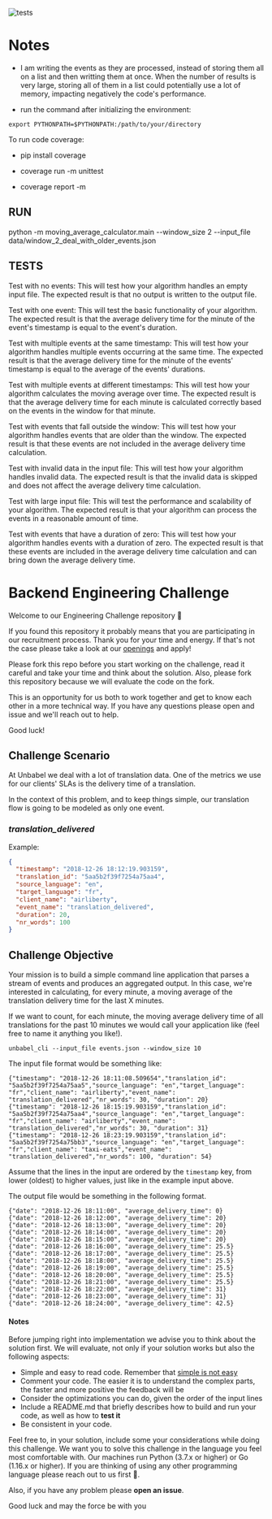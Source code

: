 ![tests](https://github.com/mikibakaiki/moving-average-calculator/actions/workflows/python-app.yml/badge.svg)

# Notes

- I am writing the events as they are processed, instead of storing them all on a list and then writting them at once. When the number of results is very large, storing all of them in a list could potentially use a lot of memory, impacting negatively the code's performance.

- run the command after initializing the environment:

`export PYTHONPATH=$PYTHONPATH:/path/to/your/directory`

To run code coverage:

- pip install coverage

- coverage run -m unittest
- coverage report -m


## RUN

python -m moving_average_calculator.main --window_size 2 --input_file data/window_2_deal_with_older_events.json

## TESTS
Test with no events: This will test how your algorithm handles an empty input file. The expected result is that no output is written to the output file.

Test with one event: This will test the basic functionality of your algorithm. The expected result is that the average delivery time for the minute of the event's timestamp is equal to the event's duration.

Test with multiple events at the same timestamp: This will test how your algorithm handles multiple events occurring at the same time. The expected result is that the average delivery time for the minute of the events' timestamp is equal to the average of the events' durations.

Test with multiple events at different timestamps: This will test how your algorithm calculates the moving average over time. The expected result is that the average delivery time for each minute is calculated correctly based on the events in the window for that minute.

Test with events that fall outside the window: This will test how your algorithm handles events that are older than the window. The expected result is that these events are not included in the average delivery time calculation.

Test with invalid data in the input file: This will test how your algorithm handles invalid data. The expected result is that the invalid data is skipped and does not affect the average delivery time calculation.

Test with large input file: This will test the performance and scalability of your algorithm. The expected result is that your algorithm can process the events in a reasonable amount of time.

Test with events that have a duration of zero: This will test how your algorithm handles events with a duration of zero. The expected result is that these events are included in the average delivery time calculation and can bring down the average delivery time.






# Backend Engineering Challenge

Welcome to our Engineering Challenge repository 🖖

If you found this repository it probably means that you are participating in our recruitment process. Thank you for your time and energy. If that's not the case please take a look at our [openings](https://unbabel.com/careers/) and apply!

Please fork this repo before you start working on the challenge, read it careful and take your time and think about the solution. Also, please fork this repository because we will evaluate the code on the fork.

This is an opportunity for us both to work together and get to know each other in a more technical way. If you have any questions please open and issue and we'll reach out to help.

Good luck!

## Challenge Scenario

At Unbabel we deal with a lot of translation data. One of the metrics we use for our clients' SLAs is the delivery time of a translation.

In the context of this problem, and to keep things simple, our translation flow is going to be modeled as only one event.

### _translation_delivered_

Example:

```json
{
  "timestamp": "2018-12-26 18:12:19.903159",
  "translation_id": "5aa5b2f39f7254a75aa4",
  "source_language": "en",
  "target_language": "fr",
  "client_name": "airliberty",
  "event_name": "translation_delivered",
  "duration": 20,
  "nr_words": 100
}
```

## Challenge Objective

Your mission is to build a simple command line application that parses a stream of events and produces an aggregated output. In this case, we're interested in calculating, for every minute, a moving average of the translation delivery time for the last X minutes.

If we want to count, for each minute, the moving average delivery time of all translations for the past 10 minutes we would call your application like (feel free to name it anything you like!).

    unbabel_cli --input_file events.json --window_size 10

The input file format would be something like:

    {"timestamp": "2018-12-26 18:11:08.509654","translation_id": "5aa5b2f39f7254a75aa5","source_language": "en","target_language": "fr","client_name": "airliberty","event_name": "translation_delivered","nr_words": 30, "duration": 20}
    {"timestamp": "2018-12-26 18:15:19.903159","translation_id": "5aa5b2f39f7254a75aa4","source_language": "en","target_language": "fr","client_name": "airliberty","event_name": "translation_delivered","nr_words": 30, "duration": 31}
    {"timestamp": "2018-12-26 18:23:19.903159","translation_id": "5aa5b2f39f7254a75bb3","source_language": "en","target_language": "fr","client_name": "taxi-eats","event_name": "translation_delivered","nr_words": 100, "duration": 54}

Assume that the lines in the input are ordered by the `timestamp` key, from lower (oldest) to higher values, just like in the example input above.

The output file would be something in the following format.

```
{"date": "2018-12-26 18:11:00", "average_delivery_time": 0}
{"date": "2018-12-26 18:12:00", "average_delivery_time": 20}
{"date": "2018-12-26 18:13:00", "average_delivery_time": 20}
{"date": "2018-12-26 18:14:00", "average_delivery_time": 20}
{"date": "2018-12-26 18:15:00", "average_delivery_time": 20}
{"date": "2018-12-26 18:16:00", "average_delivery_time": 25.5}
{"date": "2018-12-26 18:17:00", "average_delivery_time": 25.5}
{"date": "2018-12-26 18:18:00", "average_delivery_time": 25.5}
{"date": "2018-12-26 18:19:00", "average_delivery_time": 25.5}
{"date": "2018-12-26 18:20:00", "average_delivery_time": 25.5}
{"date": "2018-12-26 18:21:00", "average_delivery_time": 25.5}
{"date": "2018-12-26 18:22:00", "average_delivery_time": 31}
{"date": "2018-12-26 18:23:00", "average_delivery_time": 31}
{"date": "2018-12-26 18:24:00", "average_delivery_time": 42.5}
```

#### Notes

Before jumping right into implementation we advise you to think about the solution first. We will evaluate, not only if your solution works but also the following aspects:

- Simple and easy to read code. Remember that [simple is not easy](https://www.infoq.com/presentations/Simple-Made-Easy)
- Comment your code. The easier it is to understand the complex parts, the faster and more positive the feedback will be
- Consider the optimizations you can do, given the order of the input lines
- Include a README.md that briefly describes how to build and run your code, as well as how to **test it**
- Be consistent in your code.

Feel free to, in your solution, include some your considerations while doing this challenge. We want you to solve this challenge in the language you feel most comfortable with. Our machines run Python (3.7.x or higher) or Go (1.16.x or higher). If you are thinking of using any other programming language please reach out to us first 🙏.

Also, if you have any problem please **open an issue**.

Good luck and may the force be with you
